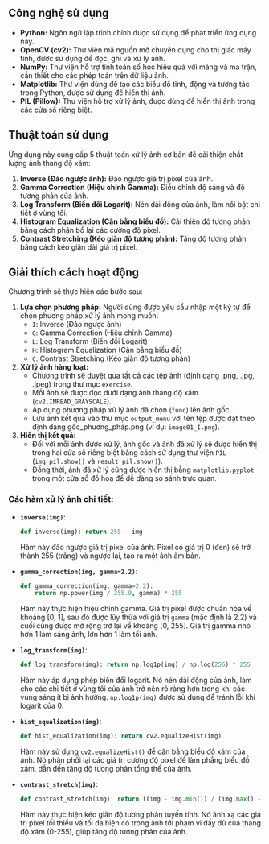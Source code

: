 
## Công nghệ sử dụng
* **Python:** Ngôn ngữ lập trình chính được sử dụng để phát triển ứng dụng này.
* **OpenCV (cv2):** Thư viện mã nguồn mở chuyên dụng cho thị giác máy tính, được sử dụng để đọc, ghi và xử lý ảnh.
* **NumPy:** Thư viện hỗ trợ tính toán số học hiệu quả với mảng và ma trận, cần thiết cho các phép toán trên dữ liệu ảnh.
* **Matplotlib:** Thư viện dùng để tạo các biểu đồ tĩnh, động và tương tác trong Python, được sử dụng để hiển thị ảnh.
* **PIL (Pillow):** Thư viện hỗ trợ xử lý ảnh, được dùng để hiển thị ảnh trong các cửa sổ riêng biệt.

## Thuật toán sử dụng
Ứng dụng này cung cấp 5 thuật toán xử lý ảnh cơ bản để cải thiện chất lượng ảnh thang độ xám:
1.  **Inverse (Đảo ngược ảnh):** Đảo ngược giá trị pixel của ảnh.
2.  **Gamma Correction (Hiệu chỉnh Gamma):** Điều chỉnh độ sáng và độ tương phản của ảnh.
3.  **Log Transform (Biến đổi Logarit):** Nén dải động của ảnh, làm nổi bật chi tiết ở vùng tối.
4.  **Histogram Equalization (Cân bằng biểu đồ):** Cải thiện độ tương phản bằng cách phân bổ lại các cường độ pixel.
5.  **Contrast Stretching (Kéo giãn độ tương phản):** Tăng độ tương phản bằng cách kéo giãn dải giá trị pixel.

## Giải thích cách hoạt động

Chương trình sẽ thực hiện các bước sau:
1.  **Lựa chọn phương pháp:** Người dùng được yêu cầu nhập một ký tự để chọn phương pháp xử lý ảnh mong muốn:
    * `I`: Inverse (Đảo ngược ảnh)
    * `G`: Gamma Correction (Hiệu chỉnh Gamma)
    * `L`: Log Transform (Biến đổi Logarit)
    * `H`: Histogram Equalization (Cân bằng biểu đồ)
    * `C`: Contrast Stretching (Kéo giãn độ tương phản)
2.  **Xử lý ảnh hàng loạt:**
    * Chương trình sẽ duyệt qua tất cả các tệp ảnh (định dạng .png, .jpg, .jpeg) trong thư mục `exercise`.
    * Mỗi ảnh sẽ được đọc dưới dạng ảnh thang độ xám (`cv2.IMREAD_GRAYSCALE`).
    * Áp dụng phương pháp xử lý ảnh đã chọn (`func`) lên ảnh gốc.
    * Lưu ảnh kết quả vào thư mục `output_menu` với tên tệp được đặt theo định dạng gốc_phương_pháp.png (ví dụ: `image01_I.png`).
3.  **Hiển thị kết quả:**
    * Đối với mỗi ảnh được xử lý, ảnh gốc và ảnh đã xử lý sẽ được hiển thị trong hai cửa sổ riêng biệt bằng cách sử dụng thư viện `PIL` (`img_pil.show()` và `result_pil.show()`).
    * Đồng thời, ảnh đã xử lý cũng được hiển thị bằng `matplotlib.pyplot` trong một cửa sổ đồ họa để dễ dàng so sánh trực quan.

### Các hàm xử lý ảnh chi tiết:

* **`inverse(img)`**:
    ```python
    def inverse(img): return 255 - img
    ```
    Hàm này đảo ngược giá trị pixel của ảnh. Pixel có giá trị 0 (đen) sẽ trở thành 255 (trắng) và ngược lại, tạo ra một ảnh âm bản.

* **`gamma_correction(img, gamma=2.2)`**:
    ```python
    def gamma_correction(img, gamma=2.2):
        return np.power(img / 255.0, gamma) * 255
    ```
    Hàm này thực hiện hiệu chỉnh gamma. Giá trị pixel được chuẩn hóa về khoảng [0, 1], sau đó được lũy thừa với giá trị `gamma` (mặc định là 2.2) và cuối cùng được mở rộng trở lại về khoảng [0, 255]. Giá trị gamma nhỏ hơn 1 làm sáng ảnh, lớn hơn 1 làm tối ảnh.

* **`log_transform(img)`**:
    ```python
    def log_transform(img): return np.log1p(img) / np.log(256) * 255
    ```
    Hàm này áp dụng phép biến đổi logarit. Nó nén dải động của ảnh, làm cho các chi tiết ở vùng tối của ảnh trở nên rõ ràng hơn trong khi các vùng sáng ít bị ảnh hưởng. `np.log1p(img)` được sử dụng để tránh lỗi khi logarit của 0.

* **`hist_equalization(img)`**:
    ```python
    def hist_equalization(img): return cv2.equalizeHist(img)
    ```
    Hàm này sử dụng `cv2.equalizeHist()` để cân bằng biểu đồ xám của ảnh. Nó phân phối lại các giá trị cường độ pixel để làm phẳng biểu đồ xám, dẫn đến tăng độ tương phản tổng thể của ảnh.

* **`contrast_stretch(img)`**:
    ```python
    def contrast_stretch(img): return ((img - img.min()) / (img.max() - img.min()) * 255).astype(np.uint8)
    ```
    Hàm này thực hiện kéo giãn độ tương phản tuyến tính. Nó ánh xạ các giá trị pixel tối thiểu và tối đa hiện có trong ảnh tới phạm vi đầy đủ của thang độ xám (0-255), giúp tăng độ tương phản của ảnh.